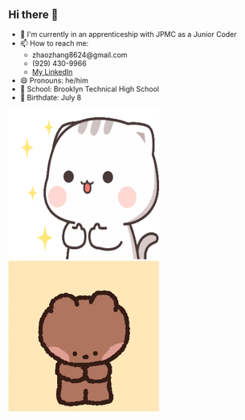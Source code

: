 ## Hi there 👋
- 🌱 I'm currently in an apprenticeship with JPMC as a Junior Coder
- 📫 How to reach me:
  <ul>
      <li>zhaozhang8624@gmail.com</li>
      <li>(929) 430-9966</li>
      <li> <a href="https://www.linkedin.com/in/zhaozm/" target="_blank">My LinkedIn</a></li>
  </ul>
- 😄 Pronouns: he/him
- 🏫 School: Brooklyn Technical High School
- 🎂 Birthdate: July 8
  <br>
<div>
  <img src="https://github.com/ZhaoZMM/ZhaoZMM/blob/main/cutie-cat-well.gif" height="300px" width="300px"/>
  <img src="https://github.com/ZhaoZMM/ZhaoZMM/blob/main/giphy.webp" height="300px" width="300px"/>
</div>
